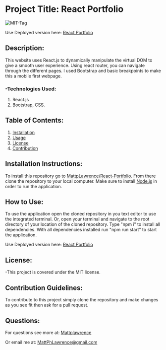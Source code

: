 # Project Title: React Portfolio

![MIT-Tag](https://shields.io/badge/license-MIT-green)

Use Deployed version here: [React Portfolio](https://mpl-portfolio-2022.netlify.app/)

## Description:

This website uses React.js to dynamically manipulate the virtual DOM to give a smooth user experience. Using react router, you can navigate through the different pages. I used Bootstrap and basic breakpoints to make this a mobile first webpage.

### -Technologies Used:

1. React.js
2. Bootstrap, CSS.

## Table of Contents:

1. [Installation](#install)
2. [Usage](#usage)
3. [License](#license)
4. [Contribution](#contribution)

## Installation Instructions: <a name="install"></a>

To install this repository go to [MattpLawrence/React-Portfolio](https://github.com/MattpLawrence/Portfolio-2022-React). From there clone the repository to your local computer. Make sure to install [Node.js](https://nodejs.org/en/download/) in order to run the application.

## How to Use: <a name="usage"></a>

To use the application open the cloned repository in you text editor to use the integrated terminal. Or, open your terminal and navigate to the root directory of your location of the cloned repository. Type "npm i" to install all dependencies. With all dependencies installed run "npm run start" to start the application.

Use Deployed version here: [React Portfolio](https://mpl-portfolio-2022.netlify.app/)

## License: <a name="license"></a>

-This project is covered under the MIT license.

## Contribution Guidelines: <a name="contribution"></a>

To contribute to this project simply clone the repository and make changes as you see fit then ask for a pull request.

## Questions: <a name="username"></a>

For questions see more at:
[Mattplawrence](https://github.com/MattpLawrence)

Or email me at: MattPhLawrence@gmail.com
